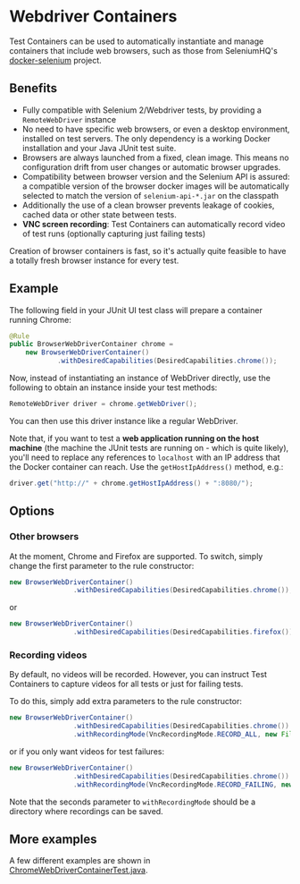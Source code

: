 # Webdriver Containers

Test Containers can be used to automatically instantiate and manage containers that include web browsers, such as those
from SeleniumHQ's [docker-selenium](https://github.com/SeleniumHQ/docker-selenium) project.

## Benefits

* Fully compatible with Selenium 2/Webdriver tests, by providing a `RemoteWebDriver` instance
* No need to have specific web browsers, or even a desktop environment, installed on test servers. The only dependency
  is a working Docker installation and your Java JUnit test suite.
* Browsers are always launched from a fixed, clean image. This means no configuration drift from user changes or
  automatic browser upgrades.
* Compatibility between browser version and the Selenium API is assured: a compatible version of the browser docker
  images will be automatically selected to match the version of `selenium-api-*.jar` on the classpath
* Additionally the use of a clean browser prevents leakage of cookies, cached data or other state between tests.
* **VNC screen recording**: Test Containers can automatically record video of test runs (optionally capturing just
  failing tests)

Creation of browser containers is fast, so it's actually quite feasible to have a totally fresh browser instance for
every test.

## Example

The following field in your JUnit UI test class will prepare a container running Chrome:
```java
@Rule
public BrowserWebDriverContainer chrome =
    new BrowserWebDriverContainer()
            .withDesiredCapabilities(DesiredCapabilities.chrome());
```
        
Now, instead of instantiating an instance of WebDriver directly, use the following to obtain an instance inside your
test methods:
```java
RemoteWebDriver driver = chrome.getWebDriver();
```

You can then use this driver instance like a regular WebDriver.

Note that, if you want to test a **web application running on the host machine** (the machine the JUnit tests are
running on - which is quite likely), you'll need to replace any references to `localhost` with an IP address that the
Docker container can reach. Use the `getHostIpAddress()` method, e.g.:
```java
driver.get("http://" + chrome.getHostIpAddress() + ":8080/");
```

## Options

### Other browsers

At the moment, Chrome and Firefox are supported. To switch, simply change the first parameter to the rule constructor:
```java
new BrowserWebDriverContainer()
                .withDesiredCapabilities(DesiredCapabilities.chrome());
```
        
or
```java
new BrowserWebDriverContainer()
                .withDesiredCapabilities(DesiredCapabilities.firefox());
```

### Recording videos

By default, no videos will be recorded. However, you can instruct Test Containers to capture videos for all tests or
just for failing tests.

To do this, simply add extra parameters to the rule constructor:
```java
new BrowserWebDriverContainer()
                .withDesiredCapabilities(DesiredCapabilities.chrome())
                .withRecordingMode(VncRecordingMode.RECORD_ALL, new File("./target/"))
```

or if you only want videos for test failures:
```java
new BrowserWebDriverContainer()
                .withDesiredCapabilities(DesiredCapabilities.chrome())
                .withRecordingMode(VncRecordingMode.RECORD_FAILING, new File("./target/"))
```
Note that the seconds parameter to `withRecordingMode` should be a directory where recordings can be saved.

## More examples

A few different examples are shown in [ChromeWebDriverContainerTest.java](https://github.com/testcontainers/testcontainers-java/blob/master/modules/selenium/src/test/java/org/testcontainers/junit/ChromeWebDriverContainerTest.java).